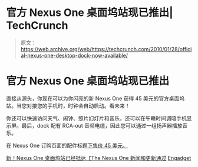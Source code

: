 # 官方 Nexus One 桌面坞站现已推出| TechCrunch

> 原文：<https://web.archive.org/web/https://techcrunch.com/2010/01/28/official-nexus-one-desktop-dock-now-available/>

# 官方 Nexus One 桌面坞站现已推出

直接从源头，你现在可以为你闪亮的新 Nexus One 获得 45 美元的官方桌面坞站。当您对接您的手机时，时钟会自动启动。看未来！

你还可以快速访问天气、闹钟、照片幻灯片和音乐，还可以在午睡时间调暗手机显示屏。最后，dock 配有 RCA-out 音频电缆，因此您可以通过一组扬声器播放音乐。

在 Nexus One 订购页面的配件标题[下售价 45 美元。](https://web.archive.org/web/20230322164148/https://www.google.com/phone/choose?locale=en_US&s7e=)

[新！Nexus One 桌面坞站已经抵达【The Nexus One 新闻和更新通过](https://web.archive.org/web/20230322164148/http://googlenexusoneboard.blogspot.com/2010/01/new-phone-meets-desk-nexus-one-desktop.html) [Engadget](https://web.archive.org/web/20230322164148/http://www.engadget.com/2010/01/27/nexus-one-desktop-dock-now-available-for-45/)